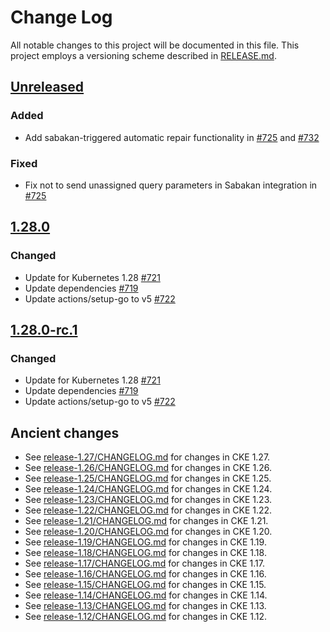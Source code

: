 # Change Log

All notable changes to this project will be documented in this file.
This project employs a versioning scheme described in [RELEASE.md](RELEASE.md#versioning).

## [Unreleased]

### Added

- Add sabakan-triggered automatic repair functionality in [#725](https://github.com/cybozu-go/cke/pull/725) and [#732](https://github.com/cybozu-go/cke/pull/732)

### Fixed

- Fix not to send unassigned query parameters in Sabakan integration in [#725](https://github.com/cybozu-go/cke/pull/725)

## [1.28.0]

### Changed

- Update for Kubernetes 1.28 [#721](https://github.com/cybozu-go/cke/pull/721)
- Update dependencies [#719](https://github.com/cybozu-go/cke/pull/719)
- Update actions/setup-go to v5 [#722](https://github.com/cybozu-go/cke/pull/722)

## [1.28.0-rc.1]

### Changed

- Update for Kubernetes 1.28 [#721](https://github.com/cybozu-go/cke/pull/721)
- Update dependencies [#719](https://github.com/cybozu-go/cke/pull/719)
- Update actions/setup-go to v5 [#722](https://github.com/cybozu-go/cke/pull/722)

## Ancient changes

- See [release-1.27/CHANGELOG.md](https://github.com/cybozu-go/cke/blob/release-1.27/CHANGELOG.md) for changes in CKE 1.27.
- See [release-1.26/CHANGELOG.md](https://github.com/cybozu-go/cke/blob/release-1.26/CHANGELOG.md) for changes in CKE 1.26.
- See [release-1.25/CHANGELOG.md](https://github.com/cybozu-go/cke/blob/release-1.25/CHANGELOG.md) for changes in CKE 1.25.
- See [release-1.24/CHANGELOG.md](https://github.com/cybozu-go/cke/blob/release-1.24/CHANGELOG.md) for changes in CKE 1.24.
- See [release-1.23/CHANGELOG.md](https://github.com/cybozu-go/cke/blob/release-1.23/CHANGELOG.md) for changes in CKE 1.23.
- See [release-1.22/CHANGELOG.md](https://github.com/cybozu-go/cke/blob/release-1.22/CHANGELOG.md) for changes in CKE 1.22.
- See [release-1.21/CHANGELOG.md](https://github.com/cybozu-go/cke/blob/release-1.21/CHANGELOG.md) for changes in CKE 1.21.
- See [release-1.20/CHANGELOG.md](https://github.com/cybozu-go/cke/blob/release-1.20/CHANGELOG.md) for changes in CKE 1.20.
- See [release-1.19/CHANGELOG.md](https://github.com/cybozu-go/cke/blob/release-1.19/CHANGELOG.md) for changes in CKE 1.19.
- See [release-1.18/CHANGELOG.md](https://github.com/cybozu-go/cke/blob/release-1.18/CHANGELOG.md) for changes in CKE 1.18.
- See [release-1.17/CHANGELOG.md](https://github.com/cybozu-go/cke/blob/release-1.17/CHANGELOG.md) for changes in CKE 1.17.
- See [release-1.16/CHANGELOG.md](https://github.com/cybozu-go/cke/blob/release-1.16/CHANGELOG.md) for changes in CKE 1.16.
- See [release-1.15/CHANGELOG.md](https://github.com/cybozu-go/cke/blob/release-1.15/CHANGELOG.md) for changes in CKE 1.15.
- See [release-1.14/CHANGELOG.md](https://github.com/cybozu-go/cke/blob/release-1.14/CHANGELOG.md) for changes in CKE 1.14.
- See [release-1.13/CHANGELOG.md](https://github.com/cybozu-go/cke/blob/release-1.13/CHANGELOG.md) for changes in CKE 1.13.
- See [release-1.12/CHANGELOG.md](https://github.com/cybozu-go/cke/blob/release-1.12/CHANGELOG.md) for changes in CKE 1.12.

[Unreleased]: https://github.com/cybozu-go/cke/compare/v1.28.0...HEAD
[1.28.0]: https://github.com/cybozu-go/cke/compare/v1.27.10...v1.28.0
[1.28.0-rc.1]: https://github.com/cybozu-go/cke/compare/v1.27.10...v1.28.0-rc.1
